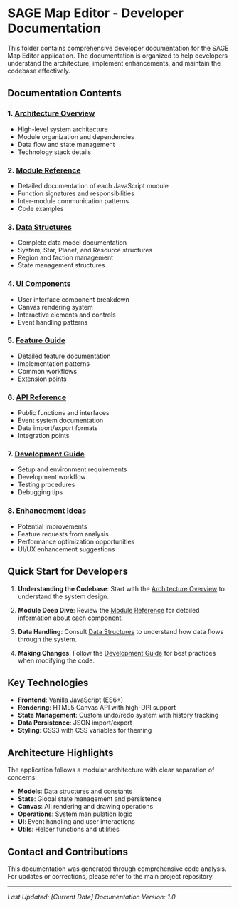 # SAGE Map Editor - Developer Documentation

This folder contains comprehensive developer documentation for the SAGE Map Editor application. The documentation is organized to help developers understand the architecture, implement enhancements, and maintain the codebase effectively.

## Documentation Contents

### 1. [Architecture Overview](./architecture-overview.md)
- High-level system architecture
- Module organization and dependencies
- Data flow and state management
- Technology stack details

### 2. [Module Reference](./module-reference.md)
- Detailed documentation of each JavaScript module
- Function signatures and responsibilities
- Inter-module communication patterns
- Code examples

### 3. [Data Structures](./data-structures.md)
- Complete data model documentation
- System, Star, Planet, and Resource structures
- Region and faction management
- State management structures

### 4. [UI Components](./ui-components.md)
- User interface component breakdown
- Canvas rendering system
- Interactive elements and controls
- Event handling patterns

### 5. [Feature Guide](./feature-guide.md)
- Detailed feature documentation
- Implementation patterns
- Common workflows
- Extension points

### 6. [API Reference](./api-reference.md)
- Public functions and interfaces
- Event system documentation
- Data import/export formats
- Integration points

### 7. [Development Guide](./development-guide.md)
- Setup and environment requirements
- Development workflow
- Testing procedures
- Debugging tips

### 8. [Enhancement Ideas](./enhancement-ideas.md)
- Potential improvements
- Feature requests from analysis
- Performance optimization opportunities
- UI/UX enhancement suggestions

## Quick Start for Developers

1. **Understanding the Codebase**: Start with the [Architecture Overview](./architecture-overview.md) to understand the system design.

2. **Module Deep Dive**: Review the [Module Reference](./module-reference.md) for detailed information about each component.

3. **Data Handling**: Consult [Data Structures](./data-structures.md) to understand how data flows through the system.

4. **Making Changes**: Follow the [Development Guide](./development-guide.md) for best practices when modifying the code.

## Key Technologies

- **Frontend**: Vanilla JavaScript (ES6+)
- **Rendering**: HTML5 Canvas API with high-DPI support
- **State Management**: Custom undo/redo system with history tracking
- **Data Persistence**: JSON import/export
- **Styling**: CSS3 with CSS variables for theming

## Architecture Highlights

The application follows a modular architecture with clear separation of concerns:

- **Models**: Data structures and constants
- **State**: Global state management and persistence
- **Canvas**: All rendering and drawing operations
- **Operations**: System manipulation logic
- **UI**: Event handling and user interactions
- **Utils**: Helper functions and utilities

## Contact and Contributions

This documentation was generated through comprehensive code analysis. For updates or corrections, please refer to the main project repository.

---

*Last Updated: [Current Date]*
*Documentation Version: 1.0*

